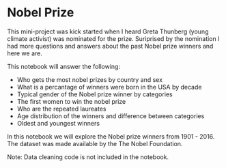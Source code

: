 # Nobel Prize

This mini-project was kick started when I heard Greta Thunberg (young climate activist) was nominated for the prize. Suriprised by the nomination I had more questions and answers about the past Nobel prize winners and here we are.

This notebook will answer the following:
- Who gets the most nobel prizes by country and sex
- What is a percantage of winners were born in the USA by decade
- Typical gender of the Nobel prize winner by categories
- The first women to win the nobel prize 
- Who are the repeated laureates
- Age distribution of the winners and difference between categories
- Oldest and youngest winners

In this notebook we will explore the Nobel prize winners from 1901 - 2016. The dataset was made available by the The Nobel Foundation. 

Note: Data cleaning code is not included in the notebook. 
